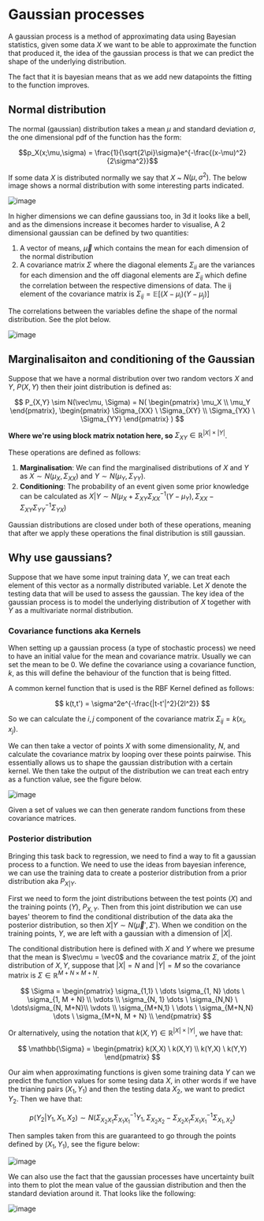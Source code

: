 # Gaussian processes

A gaussian process is a method of approximating data using Bayesian statistics, given some data $X$ we want to be able to approximate the function that produced it, the idea of the gaussian process is that we can predict the shape of the underlying distribution.

The fact that it is bayesian means that as we add new datapoints the fitting to the function improves.

## Normal distribution

The normal (gaussian) distribution takes a mean $\mu$ and standard deviation $\sigma$, the one dimensional pdf of the function has the form:

$$p_X(x;\mu,\sigma) = \frac{1}{\sqrt{2\pi}\sigma}e^{-\frac{(x-\mu)^2}{2\sigma^2}}$$

If some data $X$ is distributed normally we say that $X$ ~ $N(\mu, \sigma^2)$. The below image shows a normal distribution with some interesting parts indicated.

![image](1d_gaussian.png) 

In higher dimensions we can define gaussians too, in 3d it looks like a bell, and as the dimensions increase it becomes harder to visualise, A 2 dimensional gaussian can be defined by two quantities:

1. A vector of means, $\vec\mu$ which contains the mean for each dimension of the normal distribution
2. A covariance matrix $\Sigma$ where the diagonal elements $\Sigma_{ii}$ are the variances for each dimension and the off diagonal elements are $\Sigma_{ij}$ which define the correlation between the respective dimensions of data. The ij element of the covariance matrix is $\Sigma_{ij} = \mathbb{E}[(X-\mu_i)(Y-\mu_j)]$

The correlations between the variables define the shape of the normal distribution. See the plot below.

![image](2d_gaussian.png)

## Marginalisaiton and conditioning of the Gaussian

Suppose that we have a normal distribution over two random vectors $X$ and $Y$, $P(X,Y)$ then their joint distribution is defined as:

$$
P_{X,Y} \sim N(\vec\mu, \Sigma) = N(
    \begin{pmatrix}
    \mu_X \\
    \mu_Y
    \end{pmatrix},
    \begin{pmatrix}
    \Sigma_{XX} \ \Sigma_{XY} \\
    \Sigma_{YX} \ \Sigma_{YY}
    \end{pmatrix}
)
$$

**Where we're using block matrix notation here, so** $\Sigma_{XY} \in \mathbb{R}^{|X| \times |Y|}$.

These operations are defined as follows:

1. **Marginalisation**: We can find the marginalised distributions of $X$ and $Y$ as $X \sim N(\mu_X, \Sigma_{XX})$ and $Y \sim N(\mu_Y, \Sigma_{YY})$.
2. **Conditioning**: The probability of an event given some prior knowledge can be calculated as $X|Y \sim N(\mu_X + \Sigma_{XY}\Sigma_{XX}^{-1}(Y-\mu_Y), \Sigma_{XX} - \Sigma_{XY}\Sigma_{YY}^{-1}\Sigma_{YX})$

Gaussian distributions are closed under both of these operations, meaning that after we apply these operations the final distribution is still gaussian.

## Why use gaussians?

Suppose that we have some input training data $Y$, we can treat each element of this vector as a normally distributed variable. Let $X$ denote the testing data that will be used to assess the gaussian. The key idea of the gaussian process is to model the underlying distribution of $X$ together with $Y$ as a multivariate normal distribution.

### Covariance functions aka Kernels

When setting up a gaussian process (a type of stochastic process) we need to have an initial value for the mean and covariance matrix. Usually we can set the mean to be 0. We define the covariance using a covariance function, $k$, as this will define the behaviour of the function that is being fitted.

A common kernel function that is used is the RBF Kernel defined as follows:

$$
k(t,t') = \sigma^2e^{-\frac{|t-t'|^2}{2l^2}}
$$

So we can calculate the $i,j$ component of the covariance matrix $\Sigma_{ij} = k(x_i,x_j)$.

We can then take a vector of points $X$ with some dimensionality, $N$, and calculate the covariance matrix by looping over these points pairwise. This essentially allows us to shape the gaussian distribution with a certain kernel. We then take the output of the distribution we can treat each entry as a function value, see the figure below.

![image](rbf_kernel_samples.png)

Given a set of values we can then generate random functions from these covariance matrices.

### Posterior distribution

Bringing this task back to regression, we need to find a way to fit a gaussian process to a function. We need to use the ideas from bayesian inference, we can use the training data to create a posterior distribution from a prior distribution aka $P_{X|Y}$.

First we need to form the joint distributions between the test points ($X$) and the training points ($Y$), $P_{X,Y}$. Then from this joint distribution we can use bayes' theorem to find the conditional distribution of the data aka the posterior distribution, so then $X|Y \sim N(\vec\mu',\Sigma')$. When we condition on the training points, $Y$, we are left with a gaussian with a dimension of $|X|$.

The conditional distribution here is defined with $X$ and $Y$ where we presume that the mean is $\vec\mu = \vec0$ and the covariance matrix $\Sigma$, of the joint distribution of $X,Y$, suppose that $|X| = N$ and $|Y| = M$ so the covariance matrix is $\Sigma \in \mathbb{R}^{M + N \times M + N}$.

$$
\Sigma = \begin{pmatrix}
    \sigma_{1,1} \ \dots \sigma_{1, N} \dots \ \sigma_{1, M + N} \\
    \vdots \\
    \sigma_{N, 1} \dots \ \sigma_{N,N} \ \dots\sigma_{N, M+N}\\
    \vdots \\
    \sigma_{M+N,1} \ \dots \ \sigma_{M+N,N} \dots \ \sigma_{M+N, M + N} \\
\end{pmatrix}
$$

Or alternatively, using the notation that $k(X,Y) \in \mathbb{R}^{|X| \times |Y|}$, we have that:

$$
\mathbb{\Sigma} = \begin{pmatrix}
    k(X,X) \ k(X,Y) \\
    k(Y,X) \ k(Y,Y)
\end{pmatrix}
$$

Our aim when approximating functions is given some training data $Y$ can we predict the function values for some tesing data $X$, in other words if we have the trianing pairs $(X_1,Y_1)$ and then the testing data $X_2$, we want to predict $Y_2$. Then we have that:

$$
p(Y_2|Y_1, X_1, X_2) \sim N(\Sigma_{X_2X_1}\Sigma_{X_1X_1}^{-1}Y_1, \Sigma_{X_2X_2} - \Sigma_{X_2X_1}\Sigma_{X_1X_1}^{-1}\Sigma_{X_1,X_2})
$$

Then samples taken from this are guaranteed to go through the points defined by $(X_1,Y_1)$, see the figure below:

![image](rbf_conditional_kernel_samples_.png)

We can also use the fact that the gaussian processes have uncertainty built into them to plot the mean value of the gaussian distribution and then the standard deviation around it. That looks like the following:

![image](rbf_conditional_kernel_samples_with_uncertainty_margins.png)